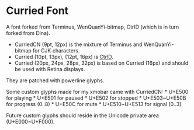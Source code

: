 Curried Font
===

A font forked from Terminus, WenQuanYi-bitmap, CtrlD (which is in turn forked from Dina).

* CurriedCN (9pt, 12px) is the mixture of Terminus and WenQuanYi-bitmap for CJK characters.
* Curried (10pt, 13px), (12pt, 16px) is [CtrlD](http://github.com/bjin/ctrld-font).
* Curried (20px, 24px, 28px, 32px) is based on Curried (16px) and should be used with Retina displays.

They are patched with powerline glyphs.

Some custom glyphs made for my xmobar came with CurriedCN:
    * U+E500 for playing
    * U+E501 for paused
    * U+E502 for stopped
    * U+E503~U+E50B for progress (0..8)
    * U+E50C for mute
    * U+E510~U+E513 for signal (0..3)

Future custom glyphs should reside in the Unicode private area (U+E000~U+F000).
